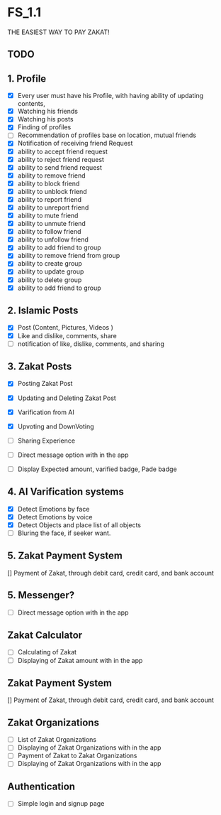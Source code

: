 # FS_1.1

THE EASIEST WAY TO PAY ZAKAT!

## TODO

## 1. Profile

- [X] Every user must have his Profile, with having ability of updating contents,
- [X] Watching his friends
- [X] Watching his posts
- [X] Finding of profiles
- [ ] Recommendation of profiles base on location, mutual friends 
- [X] Notification of receiving friend Request
- [X] ability to accept friend request
- [X] ability to reject friend request
- [X] ability to send friend request
- [X] ability to remove friend
- [X] ability to block friend
- [X] ability to unblock friend
- [X] ability to report friend
- [X] ability to unreport friend
- [X] ability to mute friend
- [X] ability to unmute friend
- [X] ability to follow friend
- [X] ability to unfollow friend
- [X] ability to add friend to group
- [X] ability to remove friend from group
- [X] ability to create group
- [X] ability to update group
- [X] ability to delete group
- [X] ability to add friend to group

## 2. Islamic Posts

- [X] Post (Content, Pictures, Videos )
- [X] Like and dislike, comments, share
- [ ] notification of like, dislike, comments, and sharing

## 3. Zakat Posts

- [X] Posting Zakat Post
- [X] Updating and Deleting Zakat Post
- [X] Varification from AI
- [X] Upvoting and DownVoting
- [ ] Sharing Experience
- [ ] Direct message option with in the app
- [ ] Display Expected amount, varified badge, Pade badge 



## 4. AI Varification systems

- [X] Detect Emotions by face
- [X] Detect Emotions by voice
- [X] Detect Objects and place list of all objects
- [ ] Bluring the face, if seeker want.

## 5. Zakat Payment System
  [] Payment of Zakat, through debit card, credit card, and bank account

## 5. Messenger?

- [ ] Direct message option with in the app

## Zakat Calculator

- [ ] Calculating of Zakat
- [ ] Displaying of Zakat amount with in the app

## Zakat Payment System
  [] Payment of Zakat, through debit card, credit card, and bank account

## Zakat Organizations

- [ ] List of Zakat Organizations
- [ ] Displaying of Zakat Organizations with in the app
- [ ] Payment of Zakat to Zakat Organizations
- [ ] Displaying of Zakat Organizations with in the app

## Authentication

- [ ] Simple login and signup page
